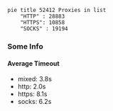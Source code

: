 
```mermaid
pie title 52412 Proxies in list
    "HTTP" : 28883
    "HTTPS": 10858
    "SOCKS" : 19194
```

### Some Info
#### Average Timeout

- mixed: 3.8s
- http: 2.0s
- https: 8.1s
- socks: 6.2s